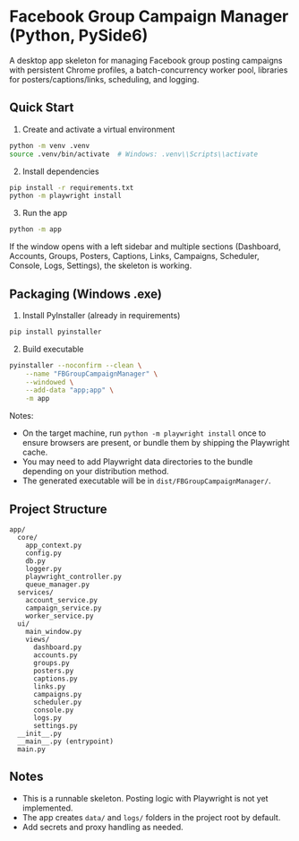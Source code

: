 # Facebook Group Campaign Manager (Python, PySide6)

A desktop app skeleton for managing Facebook group posting campaigns with persistent Chrome profiles, a batch-concurrency worker pool, libraries for posters/captions/links, scheduling, and logging.

## Quick Start

1) Create and activate a virtual environment

```bash
python -m venv .venv
source .venv/bin/activate  # Windows: .venv\\Scripts\\activate
```

2) Install dependencies

```bash
pip install -r requirements.txt
python -m playwright install
```

3) Run the app

```bash
python -m app
```

If the window opens with a left sidebar and multiple sections (Dashboard, Accounts, Groups, Posters, Captions, Links, Campaigns, Scheduler, Console, Logs, Settings), the skeleton is working.

## Packaging (Windows .exe)

1) Install PyInstaller (already in requirements)

```bash
pip install pyinstaller
```

2) Build executable

```bash
pyinstaller --noconfirm --clean \
	--name "FBGroupCampaignManager" \
	--windowed \
	--add-data "app;app" \
	-m app
```

Notes:
- On the target machine, run `python -m playwright install` once to ensure browsers are present, or bundle them by shipping the Playwright cache.
- You may need to add Playwright data directories to the bundle depending on your distribution method.
- The generated executable will be in `dist/FBGroupCampaignManager/`.

## Project Structure

```
app/
  core/
    app_context.py
    config.py
    db.py
    logger.py
    playwright_controller.py
    queue_manager.py
  services/
    account_service.py
    campaign_service.py
    worker_service.py
  ui/
    main_window.py
    views/
      dashboard.py
      accounts.py
      groups.py
      posters.py
      captions.py
      links.py
      campaigns.py
      scheduler.py
      console.py
      logs.py
      settings.py
  __init__.py
  __main__.py (entrypoint)
  main.py
```

## Notes

- This is a runnable skeleton. Posting logic with Playwright is not yet implemented.
- The app creates `data/` and `logs/` folders in the project root by default.
- Add secrets and proxy handling as needed.